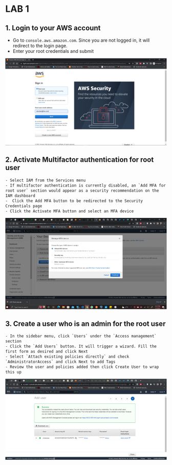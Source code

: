 # LAB 1

## 1. Login to your AWS account
   -  Go to `console.aws.amazon.com`. Since you are not logged in, it will redirect to the login page. 
   - Enter your root credentials and submit

![Login page](/images/aws_login.PNG)

## 2. Activate Multifactor authentication for root user
    - Select IAM from the Services menu
    - If multifactor authentication is currently disabled, an `Add MFA for root user` section would appear as a security recommendation on the IAM dashboard
    -  Click the Add MFA button to be redirected to the Security Credentials page
    - Click the Activate MFA button and select an MFA device

![Add MFA page](/images/add_mfa.PNG)

## 3. Create a user who is an admin for the root user
    - In the sidebar menu, click `Users` under the `Access management` section
    - Click the `Add Users` button. It will trigger a wizard. Fill the first form as desired and click Next
    - Select `Attach existing policies directly` and check `AdministratorAccess` and click Next to add Tags
    - Review the user and policies added then click Create User to wrap this up

![Create Admin user](/images/create_admin.PNG)


